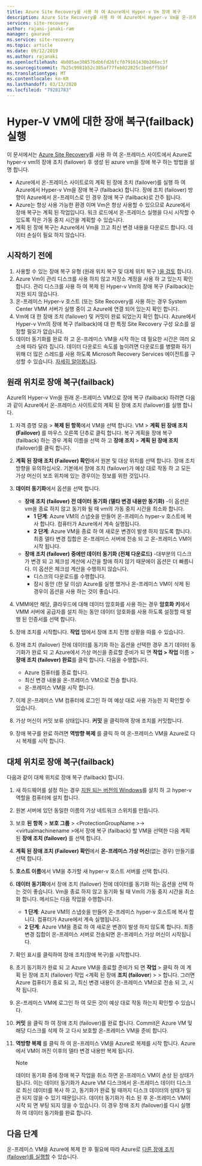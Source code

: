 ```yaml
---
title: Azure Site Recovery를 사용 하 여 Azure에서 Hyper-v Vm 장애 복구
description: Azure Site Recovery를 사용 하 여 Azure에서 Hyper-v Vm을 온-프레미스 사이트로 장애 복구 하는 방법입니다.
services: site-recovery
author: rajani-janaki-ram
manager: gauravd
ms.service: site-recovery
ms.topic: article
ms.date: 09/12/2019
ms.author: rajanaki
ms.openlocfilehash: 4b005ae308576db6fd26fcf079161430b266ec3f
ms.sourcegitcommit: 7b25c9981b52c385af77feb022825c1be6ff55bf
ms.translationtype: MT
ms.contentlocale: ko-KR
ms.lasthandoff: 03/13/2020
ms.locfileid: "79281783"
---
```

# <a name="run-a-failback-for-hyper-v-vms"></a>Hyper-V VM에 대한 장애 복구(failback) 실행

이 문서에서는 [Azure Site Recovery](site-recovery-overview.md)를 사용 하 여 온-프레미스 사이트에서 Azure로 hyper-v vm의 장애 조치 (failover) 후 생성 된 azure vm을 장애 복구 하는 방법을 설명 합니다.

- Azure에서 온-프레미스 사이트로의 계획 된 장애 조치 (failover)를 실행 하 여 Azure에서 Hyper-v Vm을 장애 복구 (failback) 합니다. 장애 조치 (failover) 방향이 Azure에서 온-프레미스로 인 경우 장애 복구 (failback)로 간주 됩니다.
- Azure는 항상 사용 가능한 환경 이며 Vm은 항상 사용할 수 있으므로 Azure에서 장애 복구는 계획 된 작업입니다. 워크 로드에서 온-프레미스 실행을 다시 시작할 수 있도록 작은 가동 중지 시간을 계획할 수 있습니다. 
- 계획 된 장애 복구는 Azure에서 Vm을 끄고 최신 변경 내용을 다운로드 합니다. 데이터 손실이 필요 하지 않습니다.

## <a name="before-you-start"></a>시작하기 전에

1. 사용할 수 있는 장애 복구 유형 (원래 위치 복구 및 대체 위치 복구 [)을 검토](failover-failback-overview.md#hyper-v-reprotectionfailback) 합니다.
2. Azure Vm이 관리 디스크를 사용 하지 않고 저장소 계정을 사용 하 고 있는지 확인 합니다. 관리 디스크를 사용 하 여 복제 된 Hyper-v Vm의 장애 복구 (Failback)는 지원 되지 않습니다.
3. 온-프레미스 Hyper-v 호스트 (또는 Site Recovery를 사용 하는 경우 System Center VMM 서버가 실행 중이 고 Azure에 연결 되어 있는지 확인 합니다. 
4. Vm에 대 한 장애 조치 (failover) 및 커밋이 완료 되었는지 확인 합니다. Azure에서 Hyper-v Vm의 장애 복구 (failback)에 대 한 특정 Site Recovery 구성 요소를 설정할 필요가 없습니다.
5. 데이터 동기화를 완료 하 고 온-프레미스 VM을 시작 하는 데 필요한 시간은 여러 요소에 따라 달라 집니다. 데이터 다운로드 속도를 높이려면 다운로드를 병렬화 하기 위해 더 많은 스레드를 사용 하도록 Microsoft Recovery Services 에이전트를 구성할 수 있습니다. [자세히 알아봅니다](https://support.microsoft.com/help/3056159/how-to-manage-on-premises-to-azure-protection-network-bandwidth-usage).


## <a name="fail-back-to-the-original-location"></a>원래 위치로 장애 복구(failback)

Azure의 Hyper-v Vm을 원래 온-프레미스 VM으로 장애 복구 (failback) 하려면 다음과 같이 Azure에서 온-프레미스 사이트로의 계획 된 장애 조치 (failover)를 실행 합니다.

1. 자격 증명 모음 > **복제 된 항목**에서 VM을 선택 합니다. VM > **계획 된 장애 조치 (Failover)** 를 마우스 오른쪽 단추로 클릭 합니다. 복구 계획을 장애 복구 (failback) 하는 경우 계획 이름을 선택 하 고 **장애 조치** > **계획 된 장애 조치**(failover)를 클릭 합니다.
2. **계획 된 장애 조치 (Failover) 확인**에서 원본 및 대상 위치를 선택 합니다. 장애 조치 방향을 유의하십시오. 기본에서 장애 조치 (failover)가 예상 대로 작동 하 고 모든 가상 머신이 보조 위치에 있는 경우이는 정보를 위한 것입니다.
3. **데이터 동기화**에서 옵션을 선택 합니다.
    - **장애 조치 (failover) 전 데이터 동기화 (델타 변경 내용만 동기화)** -이 옵션은 vm을 종료 하지 않고 동기화 될 때 vm의 가동 중지 시간을 최소화 합니다.
        - **1 단계**: Azure VM의 스냅숏을 만들어 온-프레미스 hyper-v 호스트에 복사 합니다. 컴퓨터가 Azure에서 계속 실행됩니다.
        - **2 단계**: Azure VM을 종료 하 여 새로운 변경이 발생 하지 않도록 합니다. 최종 델타 변경 집합은 온-프레미스 서버에 전송 되 고 온-프레미스 VM이 시작 됩니다.
    - **장애 조치 (failover) 중에만 데이터 동기화 (전체 다운로드)** -대부분의 디스크가 변경 되 고 체크섬 계산에 시간을 할애 하지 않기 때문에이 옵션은 더 빠릅니다. 이 옵션은 체크섬 계산을 수행하지 않습니다.
        - 디스크의 다운로드를 수행합니다. 
        - 잠시 동안 (한 달 이상) Azure를 실행 했거나 온-프레미스 VM이 삭제 된 경우이 옵션을 사용 하는 것이 좋습니다.

4. VMM에만 해당, 클라우드에 대해 데이터 암호화를 사용 하는 경우 **암호화 키**에서 VMM 서버에 공급자를 설치 하는 동안 데이터 암호화를 사용 하도록 설정할 때 발행 된 인증서를 선택 합니다.
5. 장애 조치를 시작합니다. **작업** 탭에서 장애 조치 진행 상황을 따를 수 있습니다.
6. 장애 조치 (failover) 전에 데이터를 동기화 하는 옵션을 선택한 경우 초기 데이터 동기화가 완료 되 고 Azure에서 가상 머신을 종료할 준비가 되 면 **작업 > 작업** 이름 > **장애 조치 (failover) 완료**를 클릭 합니다. 다음을 수행합니다.
    - Azure 컴퓨터를 종료 합니다.
    - 최신 변경 내용을 온-프레미스 VM으로 전송 합니다.
    - 온-프레미스 VM을 시작 합니다.
7. 이제 온-프레미스 VM 컴퓨터에 로그인 하 여 예상 대로 사용 가능한 지 확인할 수 있습니다.
8. 가상 머신이 커밋 보류 상태입니다. **커밋** 을 클릭하여 장애 조치를 커밋합니다.
9. 장애 복구를 완료 하려면 **역방향 복제** 를 클릭 하 여 온-프레미스 VM을 Azure로 다시 복제를 시작 합니다.



## <a name="fail-back-to-an-alternate-location"></a>대체 위치로 장애 복구(failback) 

다음과 같이 대체 위치로 장애 복구 (failback) 합니다.

1. 새 하드웨어를 설정 하는 경우 [지원 되는 버전의 Windows](hyper-v-azure-support-matrix.md#replicated-vms)를 설치 하 고 hyper-v 역할을 컴퓨터에 설치 합니다.
2. 원본 서버에 있던 동일한 이름의 가상 네트워크 스위치를 만듭니다.
3. 보호 **된 항목** > **보호 그룹** > \<ProtectionGroupName >-> \<virtualmachinename >에서 장애 복구 (failback) 할 VM을 선택한 다음 계획 된 **장애 조치 (failover)** 를 선택 합니다.
4. **계획 된 장애 조치 (Failover) 확인**에서 **온-프레미스 가상 머신**(없는 경우) 만들기를 선택 합니다.
5. **호스트 이름**에서 VM을 추가할 새 hyper-v 호스트 서버를 선택 합니다.
6. **데이터 동기화**에서 장애 조치 (failover) 전에 데이터를 동기화 하는 옵션을 선택 하는 것이 좋습니다. Vm을 종료 하지 않고 동기화 될 때 Vm의 가동 중지 시간을 최소화 합니다. 메서드는 다음 작업을 수행합니다.
    - **1 단계**: Azure VM의 스냅숏을 만들어 온-프레미스 hyper-v 호스트에 복사 합니다. 컴퓨터가 Azure에서 계속 실행됩니다.
    - **2 단계**: Azure VM을 종료 하 여 새로운 변경이 발생 하지 않도록 합니다. 최종 변경 집합이 온-프레미스 서버로 전송되면 온-프레미스 가상 머신이 시작됩니다.
    
7. 확인 표시를 클릭하여 장애 조치(장애 복구)를 시작합니다.
8. 초기 동기화가 완료 되 고 Azure VM을 종료할 준비가 되 면 **작업** > 클릭 하 여 계획 된 장애 조치 (failover) 작업 \<계획 된 장애 **조치 (failover**) > > 합니다. 그러면 Azure 컴퓨터가 종료 되 고, 최신 변경 내용이 온-프레미스 VM으로 전송 되 고, 시작 됩니다.
9. 온-프레미스 VM에 로그인 하 여 모든 것이 예상 대로 작동 하는지 확인할 수 있습니다.
10. **커밋** 을 클릭 하 여 장애 조치 (failover)를 완료 합니다. Commit은 Azure VM 및 해당 디스크를 삭제 하 고 다시 보호할 온-프레미스 VM을 준비 합니다.
10. **역방향 복제** 를 클릭 하 여 온-프레미스 VM을 Azure로 복제를 시작 합니다. Azure에서 VM이 꺼진 이후의 델타 변경 내용만 복제 됩니다.

    > [!NOTE]
    > 데이터 동기화 중에 장애 복구 작업을 취소 하면 온-프레미스 VM이 손상 된 상태가 됩니다. 이는 데이터 동기화가 Azure VM 디스크에서 온-프레미스 데이터 디스크로 최신 데이터를 복사 하 고, 동기화가 완료 될 때까지 디스크 데이터의 상태가 일관 되지 않을 수 있기 때문입니다. 데이터 동기화가 취소 된 후 온-프레미스 VM이 시작 되 면 부팅 되지 않을 수 있습니다. 이 경우 장애 조치 (failover)를 다시 실행 하 여 데이터 동기화를 완료 합니다.


## <a name="next-steps"></a>다음 단계
온-프레미스 VM을 Azure에 복제 한 후 필요에 따라 Azure로 [다른 장애 조치 (failover)를 실행할](site-recovery-failover.md) 수 있습니다.
